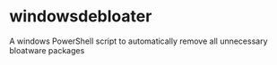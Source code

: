 # windowsdebloater
A windows PowerShell script to automatically remove all unnecessary bloatware packages
